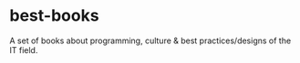 # best-books
A set of books about programming, culture &amp; best practices/designs of the IT field.
